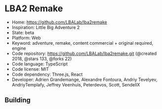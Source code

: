 # LBA2 Remake

- Home: https://github.com/LBALab/lba2remake
- Inspiration: Little Big Adventure 2
- State: beta
- Platform: Web
- Keyword: adventure, remake, content commercial + original required, engine
- Code repository: https://github.com/LBALab/lba2remake.git (@created 2018, @stars 133, @forks 22)
- Code language: TypeScript
- Code license: MIT
- Code dependency: Three.js, React
- Developer: Adrien Grandemange, Alexandre Fontoura, Andriy Tevelyev, AndriyTemplafy, Jeffrey Veenhuis, Peterdevos, Scott, SendellX

## Building
